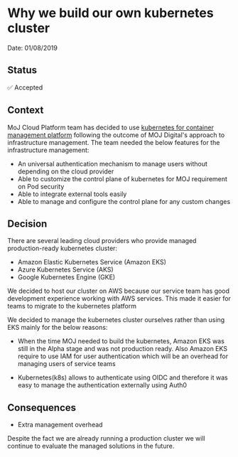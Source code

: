 # Why we build our own kubernetes cluster

Date: 01/08/2019

## Status

✅ Accepted

## Context

MoJ Cloud Platform team has decided to use [kubernetes for container management platform](https://github.com/ministryofjustice/cloud-platform/blob/master/architecture-decision-record/004-use-kubernetes-for-container-management.md) following the outcome of MOJ Digital's approach to infrastructure management. The team needed the below features for the infrastructure management:

- An universal authentication mechanism to manage users without depending on the cloud provider
- Able to customize the control plane of kubernetes for MOJ requirement on Pod security
- Able to integrate external tools easily
- Able to manage and configure the control plane for any custom changes

## Decision

There are several leading cloud providers who provide managed production-ready kubernetes cluster:

- Amazon Elastic Kubernetes Service (Amazon EKS)
- Azure Kubernetes Service (AKS)
- Google Kubernetes Engine (GKE)

We decided to host our cluster on AWS because our service team has good development experience working with AWS services. This made it easier for teams to migrate to the kubernetes platform

We decided to manage the kubernetes cluster ourselves rather than using EKS mainly for the below reasons:

- When the time MOJ needed to build the kubernetes, Amazon EKS was still in the Alpha stage and was not production ready. Also Amazon EKS require to use IAM for user authentication which will be an overhead for managing users of service teams

- Kubernetes(k8s) allows to authenticate using OIDC and therefore it was easy to manage the authentication externally using Auth0

## Consequences
- Extra management overhead

Despite the fact we are already running a production cluster we will continue to evaluate the managed solutions in the future.
